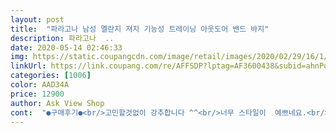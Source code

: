 ```yaml
---
layout: post 
title:  "파라고나 남성 멜란지 져지 기능성 트레이닝 아웃도어 밴드 바지" 
description: 파라고나  ..
date: 2020-05-14 02:46:33 
img: https://static.coupangcdn.com/image/retail/images/2020/02/29/16/1/2782b397-4d04-4934-9862-793396d9adff.jpg 
linkUrl: https://link.coupang.com/re/AFFSDP?lptag=AF3600438&subid=ahnPublicAsk&pageKey=1319217829&itemId=2339337208&vendorItemId=70335937750&traceid=V0-113-47eedd4ce6a0cb53 
categories: [1006] 
color: AAD34A 
price: 12900 
author: Ask View Shop 
cont:  "●구매후기●<br/>고민할것없이 강추합니다 ^^<br/>너무 스타일이  예쁘네요.<br/><br/>대 만족입니다.<br/>^^<br/>면추리닝 처럼 무릎나오는 그런 추리닝이아니고<br/>바지 밑단 처리도 깔끔하고<br/>바지 질이 넘 좋아요.<br/><br/>상품 받아보고 놀랐습니다.<br/><br/>섬유냄새가 좀 많이 심하긴하네요 뭐 어짜피 세탁후 착용할꺼니까요<br/>신랑 운동할때나 주말에 가볍게 입으려고 샀는데<br/>우선 편하고 딱 정사이즈인듯요ㅎ<br/>운동할때 입으려고 샀는데<br/>잘입을게요<br/>재구매의사 1000000입니다^^<br/>텐션이 적당히 있어서 깔끔해보여요.<br/><br/>평소에 입어도될정되네요.<br/><br/>포장도 너무 깔끔하고 바지 질이 너무 좋네요^^<br/>핏도 넘예뻐서 신랑이 다른색깔도 더 주문해 달라네요.<br/><br/>핏도 예쁘게잘 나와서 그런지 다리도 길어보이고<br/>" 
---
```

